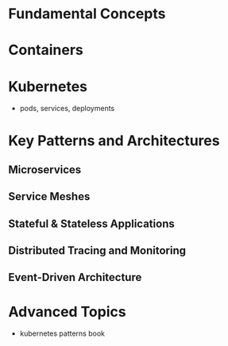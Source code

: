 # Fundamental Concepts

# Containers

# Kubernetes
- pods, services, deployments
# Key Patterns and Architectures
## Microservices
## Service Meshes
## Stateful & Stateless Applications
## Distributed Tracing and Monitoring
## Event-Driven Architecture
# Advanced Topics
- kubernetes patterns book